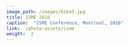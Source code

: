 ```yaml
---
image_path: /images/bike5.jpg
title: ISME 2016
caption:  "ISME Conference, Montreal, 2016"
link:  /photo-assets/isme
weight:  2
---
```




